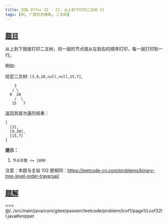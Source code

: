 ```yaml
---
title: 剑指 Offer 32 - II. 从上到下打印二叉树 II
tags: [树, 广度优先搜索, 二叉树]
---
```



## [题目](https://leetcode.cn/problems/cong-shang-dao-xia-da-yin-er-cha-shu-ii-lcof/)
从上到下按层打印二叉树，同一层的节点按从左到右的顺序打印，每一层打印到一行。

例如:  

给定二叉树: `[3,9,20,null,null,15,7]`,

```
    3
   / \
  9  20
    /  \
   15   7
```

返回其层次遍历结果：

```
[
  [3],
  [9,20],
  [15,7]
]
```

**提示：**

1. `节点总数 <= 1000`

注意：本题与主站 102 题相同：<https://leetcode-cn.com/problems/binary-tree-level-order-traversal/>


## [题解](https://github.com/PasseRR/JavaLeetCode/blob/master/src/main/java/com/gitee/passerr/leetcode/problem/lcof1/page1/Lcof32II.java)

<<< @/../src/main/java/com/gitee/passerr/leetcode/problem/lcof1/page1/Lcof32II.java#snippet
